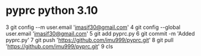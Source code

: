 # pyprc python 3.10
   3 git config --m user.email 'imasif30@gmail.com'
   4 git config --global user.email 'imasif30@gmail.com'
   5 git add pyprc.py
   6 git commit -m 'Added pyprc.py'
   7 git push 'https://github.com/imu999/pyprc.git'
   8 git pull 'https://github.com/imu999/pyprc.git'
   9 cls